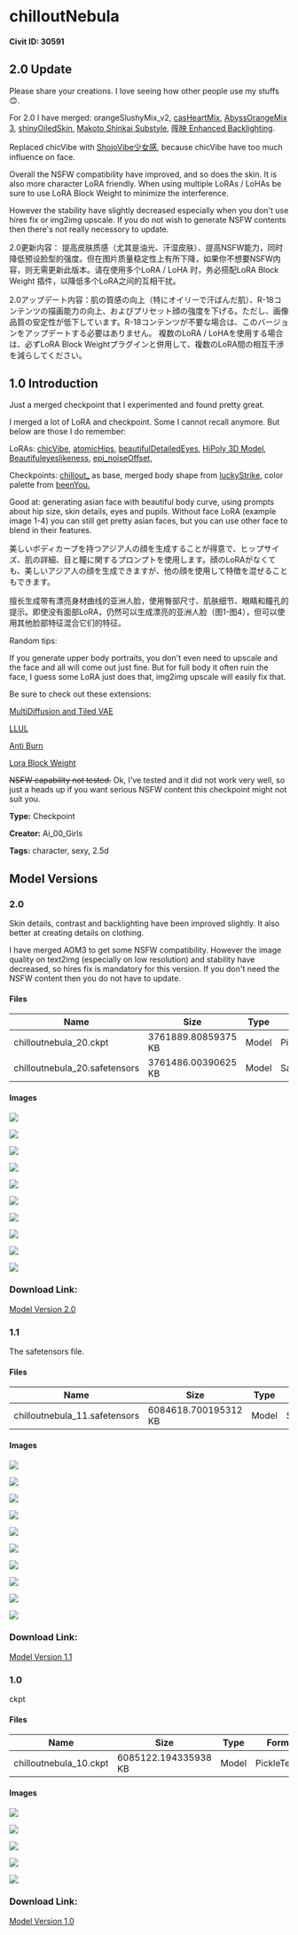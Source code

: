 # chilloutNebula

#### Civit ID: 30591

<h2>2.0 Update</h2><p>Please share your creations. I love seeing how other people use my stuffs😊.</p><p>For 2.0 I have merged: orangeSlushyMix_v2, <a rel="ugc" href="https://civitai.com/models/28843/casheartmix">casHeartMix</a>, <a rel="ugc" href="https://civitai.com/models/9942/abyssorangemix3-aom3">AbyssOrangeMix 3</a>, <a rel="ugc" href="https://civitai.com/models/17455/shiny-oiled-skin">shinyOiledSkin</a>, <a rel="ugc" href="https://civitai.com/models/10626/makoto-shinkai-substyles-style-lora">Makoto Shinkai Substyle</a>, <a rel="ugc" href="https://civitai.com/models/32718/enhanced-backlighting">晖映 Enhanced Backlighting</a>. </p><p>Replaced chicVibe with <a rel="ugc" href="https://civitai.com/models/13213/shojovibe">ShojoVibe少女感</a>, because chicVibe have too much influence on face.</p><p>Overall the NSFW compatibility have improved, and so does the skin. It is also more character LoRA friendly. When using multiple LoRAs / LoHAs be sure to use LoRA Block Weight to minimize the interference. </p><p>However the stability have slightly decreased especially when you don't use hires fix or img2img upscale. If you do not wish to generate NSFW contents then there's not really necessory to update.</p><p>2.0更新内容： 提高皮肤质感（尤其是油光、汗湿皮肤）、提高NSFW能力，同时降低预设脸型的强度。但在图片质量稳定性上有所下降，如果你不想要NSFW内容，则无需更新此版本。请在使用多个LoRA / LoHA 时，务必搭配LoRA Block Weight 插件，以降低多个LoRA之间的互相干扰。</p><p>2.0アップデート内容：肌の質感の向上（特にオイリーで汗ばんだ肌）、R-18コンテンツの描画能力の向上、およびプリセット顔の強度を下げる。ただし、画像品質の安定性が低下しています。R-18コンテンツが不要な場合は、このバージョンをアップデートする必要はありません。 複数のLoRA / LoHAを使用する場合は、必ずLoRA Block Weightプラグインと併用して、複数のLoRA間の相互干渉を減らしてください。</p><h2>1.0 Introduction</h2><p>Just a merged checkpoint that I experimented and found pretty great.</p><p>I merged a lot of LoRA and checkpoint. Some I cannot recall anymore. But below are those I do remember:</p><p>LoRAs: <a target="_blank" rel="ugc" href="https://civitai.com/models/21009/chicvibe">chicVibe</a>, <a target="_blank" rel="ugc" href="https://civitai.com/models/17376/atomichips">atomicHips</a>, <a target="_blank" rel="ugc" href="https://civitai.com/models/5693/beautiful-detailed-eyes">beautifulDetailedEyes</a>, <a target="_blank" rel="ugc" href="https://civitai.com/models/8730/hipoly-3d-model-lora">HiPoly 3D Model</a>, <a target="_blank" rel="ugc" href="https://civitai.com/models/16335/beautifuleyeslikeness25d">Beautifuleyeslikeness</a>, <a target="_blank" rel="ugc" href="https://civitai.com/models/13941/epinoiseoffset">epi_noiseOffset</a>,</p><p>Checkpoints: <a target="_blank" rel="ugc" href="https://civitai.com/models/6424/chilloutmix">chillout_</a> as base, merged body shape from <a target="_blank" rel="ugc" href="https://civitai.com/models/13034/lucky-strike-mix">luckyStrike</a>, color palette from <a target="_blank" rel="ugc" href="https://civitai.com/models/27688/beenyou">beenYou.</a></p><p></p><p>Good at: generating asian face with beautiful body curve, using prompts about hip size, skin details, eyes and pupils. Without face LoRA (example image 1-4) you can still get pretty asian faces, but you can use other face to blend in their features.</p><p>美しいボディカーブを持つアジア人の顔を生成することが得意で、ヒップサイズ、肌の詳細、目と瞳に関するプロンプトを使用します。顔のLoRAがなくても、美しいアジア人の顔を生成できますが、他の顔を使用して特徴を混ぜることもできます。</p><p>擅长生成带有漂亮身材曲线的亚洲人脸，使用臀部尺寸、肌肤细节、眼睛和瞳孔的提示。即使没有面部LoRA，仍然可以生成漂亮的亚洲人脸（图1-图4），但可以使用其他脸部特征混合它们的特征。</p><p></p><p>Random tips:</p><p>If you generate upper body portraits, you don't even need to upscale and the face and all will come out just fine. But for full body it often ruin the face, I guess some LoRA just does that, img2img upscale will easily fix that.</p><p>Be sure to check out these extensions:</p><p><a target="_blank" rel="ugc" href="https://github.com/pkuliyi2015/multidiffusion-upscaler-for-automatic1111">MultiDiffusion and Tiled VAE</a></p><p><a target="_blank" rel="ugc" href="https://github.com/hnmr293/sd-webui-llul">LLUL</a></p><p><a target="_blank" rel="ugc" href="https://github.com/klimaleksus/stable-diffusion-webui-anti-burn">Anti Burn</a></p><p><a target="_blank" rel="ugc" href="https://github.com/hako-mikan/sd-webui-lora-block-weight">Lora Block Weight</a></p><p></p><p><s>NSFW capability not tested.</s> Ok, I've tested and it did not work very well, so just a heads up if you want serious NSFW content this checkpoint might not suit you.</p>

**Type:** Checkpoint

**Creator:** Ai_00_Girls

**Tags:** character, sexy, 2.5d

## Model Versions

### 2.0

<p>Skin details, contrast and backlighting have been improved slightly. It also better at creating details on clothing. </p><p>I have merged AOM3 to get some NSFW compatibility. However the image quality on text2img (especially on low resolution) and stability have decreased, so hires fix is mandatory for this version. If you don't need the NSFW content then you do not have to update.</p>

#### Files

| Name | Size | Type | Format | Download Url | AutoV1 | AutoV2 | SHA256 | CRC32 | BLAKE3 |
| --- | --- | --- | --- | --- | --- | --- | --- | --- | --- |
| chilloutnebula_20.ckpt | 3761889.80859375 KB | Model | PickleTensor | https://civitai.com/api/download/models/42621?type=Model&format=PickleTensor&size=full&fp=fp16 | 580086D5 | A21D71D994 | A21D71D994BEF6E8763CFE24199E89A882FD22FBEC4BC9651A747E0B0AA8C140 | 503AC7FF | C9E2E75EFA0AC380FE98B716AC508ABA73A2C7C60D5315D7422B0642A789E3AE |
| chilloutnebula_20.safetensors | 3761486.00390625 KB | Model | SafeTensor | https://civitai.com/api/download/models/42621 | 3582EAB3 | 419C04D0DC | 419C04D0DC64B109C186734C620C70F9FF8D8EDCD3AFC4FCFB3DCCFB01895E50 | 2F482044 | F70009769AA1584F97BFDEB23FD71DE1E23ADF2013C8ED6EE7A93F4D483AB282 |

#### Images

<p><img src="https://image.civitai.com/xG1nkqKTMzGDvpLrqFT7WA/89fbcdc9-f6d6-4f12-3fae-394f9036c000/width=450/477153.jpeg" /></p>

<p><img src="https://image.civitai.com/xG1nkqKTMzGDvpLrqFT7WA/00bd57cf-ca67-4d3d-eea9-eb471d34ad00/width=450/477156.jpeg" /></p>

<p><img src="https://image.civitai.com/xG1nkqKTMzGDvpLrqFT7WA/da50a554-5cd0-48ee-4685-5a76b3d0fa00/width=450/467939.jpeg" /></p>

<p><img src="https://image.civitai.com/xG1nkqKTMzGDvpLrqFT7WA/5c768cdf-6cbc-46a7-acb7-d9efd05d8b00/width=450/467925.jpeg" /></p>

<p><img src="https://image.civitai.com/xG1nkqKTMzGDvpLrqFT7WA/44e8ffdf-f37a-4683-4ceb-406f436b8500/width=450/467941.jpeg" /></p>

<p><img src="https://image.civitai.com/xG1nkqKTMzGDvpLrqFT7WA/e375b404-8ac9-4f50-82e3-ae59f54b3100/width=450/467945.jpeg" /></p>

<p><img src="https://image.civitai.com/xG1nkqKTMzGDvpLrqFT7WA/7b11c34f-f839-4fa1-341c-2db402125100/width=450/467958.jpeg" /></p>

<p><img src="https://image.civitai.com/xG1nkqKTMzGDvpLrqFT7WA/47f2e1b9-b2b0-406b-01a0-b7610108e100/width=450/467961.jpeg" /></p>

<p><img src="https://image.civitai.com/xG1nkqKTMzGDvpLrqFT7WA/1a64c318-b116-41c6-cbdc-2131dca49500/width=450/467963.jpeg" /></p>

<p><img src="https://image.civitai.com/xG1nkqKTMzGDvpLrqFT7WA/6dac3a67-e463-40d5-1b66-b6f97630ed00/width=450/467964.jpeg" /></p>

### Download Link:

[Model Version 2.0](https://civitai.com/api/download/models/42621)

### 1.1

<p>The safetensors file.</p>

#### Files

| Name | Size | Type | Format | Download Url | AutoV1 | AutoV2 | SHA256 | CRC32 | BLAKE3 |
| --- | --- | --- | --- | --- | --- | --- | --- | --- | --- |
| chilloutnebula_11.safetensors | 6084618.700195312 KB | Model | SafeTensor | https://civitai.com/api/download/models/36983 | DE2F2560 | 2C572F1FE9 | 2C572F1FE9CCC27ADBEC5DFD8BD031013670576F3738857B5C1D0EA394E8386F | AF5733F3 | C98E6B99A5E3B27A3E463BF7B3C44DA936FF85F7EB1CEBA6AD8E732CE5A07F58 |

#### Images

<p><img src="https://image.civitai.com/xG1nkqKTMzGDvpLrqFT7WA/53adf35c-f9c8-44ef-da90-aaf764983100/width=450/417632.jpeg" /></p>

<p><img src="https://image.civitai.com/xG1nkqKTMzGDvpLrqFT7WA/9c0b46ca-d64a-42a4-436f-96158f588e00/width=450/417636.jpeg" /></p>

<p><img src="https://image.civitai.com/xG1nkqKTMzGDvpLrqFT7WA/b5770b01-ab89-4f1a-adc2-bc00f44f5c00/width=450/417639.jpeg" /></p>

<p><img src="https://image.civitai.com/xG1nkqKTMzGDvpLrqFT7WA/b4c53b6e-9377-4505-aec0-65c2c3217c00/width=450/417638.jpeg" /></p>

<p><img src="https://image.civitai.com/xG1nkqKTMzGDvpLrqFT7WA/a869eec5-0b4a-498c-dddb-6ebd0a56ea00/width=450/417633.jpeg" /></p>

<p><img src="https://image.civitai.com/xG1nkqKTMzGDvpLrqFT7WA/25a35397-da18-4796-c645-a1f022e39d00/width=450/417634.jpeg" /></p>

<p><img src="https://image.civitai.com/xG1nkqKTMzGDvpLrqFT7WA/49fd7480-b17d-404d-c4eb-7608cad55e00/width=450/417640.jpeg" /></p>

<p><img src="https://image.civitai.com/xG1nkqKTMzGDvpLrqFT7WA/d01fae6c-6306-49c1-30d5-6d2ee5633d00/width=450/417641.jpeg" /></p>

<p><img src="https://image.civitai.com/xG1nkqKTMzGDvpLrqFT7WA/9058e2ca-b183-4676-7227-830785714a00/width=450/417644.jpeg" /></p>

<p><img src="https://image.civitai.com/xG1nkqKTMzGDvpLrqFT7WA/7634cf4d-f985-47b8-0845-c3c87ecb6400/width=450/417647.jpeg" /></p>

### Download Link:

[Model Version 1.1](https://civitai.com/api/download/models/36983)

### 1.0

<p>ckpt</p>

#### Files

| Name | Size | Type | Format | Download Url | AutoV1 | AutoV2 | SHA256 | CRC32 | BLAKE3 |
| --- | --- | --- | --- | --- | --- | --- | --- | --- | --- |
| chilloutnebula_10.ckpt | 6085122.194335938 KB | Model | PickleTensor | https://civitai.com/api/download/models/36900 | FD5100CB | 2643DB14B4 | 2643DB14B437D7547CB1DFF88553714860CB5F30C0277C2C842A2F7ED58F9D99 | 35894B04 | C8F9EC9F03AE353997B285552CF2A121101BC2C042DB3D462589C1CB97C7F668 |

#### Images

<p><img src="https://image.civitai.com/xG1nkqKTMzGDvpLrqFT7WA/0e6e8262-822a-47ac-d862-a176697b1700/width=450/417672.jpeg" /></p>

<p><img src="https://image.civitai.com/xG1nkqKTMzGDvpLrqFT7WA/8831c135-000b-468c-3146-9697c33aa200/width=450/417668.jpeg" /></p>

<p><img src="https://image.civitai.com/xG1nkqKTMzGDvpLrqFT7WA/9b6c098d-5bb0-484f-0330-cf8141ae7800/width=450/417670.jpeg" /></p>

<p><img src="https://image.civitai.com/xG1nkqKTMzGDvpLrqFT7WA/58e289ff-82f1-440f-ff7c-f78fe7ca6000/width=450/417617.jpeg" /></p>

<p><img src="https://image.civitai.com/xG1nkqKTMzGDvpLrqFT7WA/9e167f80-9b47-4e60-bdfd-14958c7a8d00/width=450/417616.jpeg" /></p>

### Download Link:

[Model Version 1.0](https://civitai.com/api/download/models/36900)

